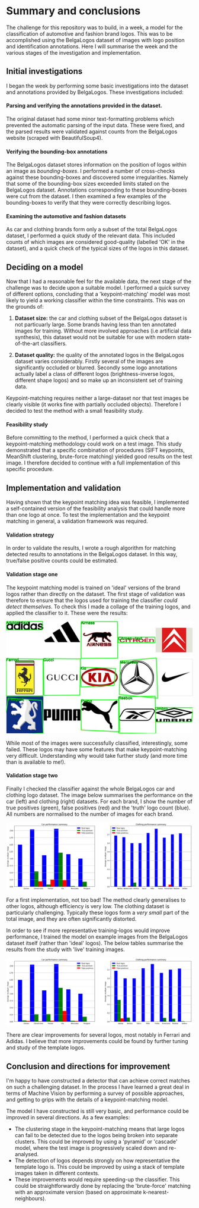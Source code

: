 # Summary and conclusions
The challenge for this repository was to build, in a week, a model for the
classification of automotive and fashion brand logos. This was to be
accomplished using the BelgaLogos dataset of images with logo position and
identification annotations. Here I will summarise the week and the various
stages of the investigation and implementation.

## Initial investigations
I began the week by performing some basic investigations into the dataset and
annotations provided by BelgaLogos. These investigations included:

#### Parsing and verifying the annotations provided in the dataset.
The original dataset had some minor text-formatting problems which prevented the
automatic parsing of the input data. These were fixed, and the parsed results
were validated against counts from the BelgaLogos website (scraped with
BeautifulSoup4).

#### Verifying the bounding-box annotations
The BelgaLogos dataset stores information on the position of logos within an
image as *bounding-boxes*. I performed a number of cross-checks against these
bounding-boxes and discovered some irregularities. Namely that some of the
bounding-box sizes exceeded limits stated on the BelgaLogos dataset. Annotations
corresponding to these bounding-boxes were cut from the dataset. I then examined
a few examples of the bounding-boxes to verify that they were correctly
describing logos.

#### Examining the automotive and fashion datasets
As car and clothing brands form only a subset of the total BelgaLogos dataset, I
performed a quick study of the relevant data. This included counts of which
images are considered good-quality (labelled 'OK' in the dataset), and a quick
check of the typical sizes of the logos in this dataset.

## Deciding on a model
Now that I had a reasonable feel for the available data, the next stage of the
challenge was to decide upon a suitable model. I performed a quick survey of
different options, concluding that a 'keypoint-matching' model was most likely
to yield a working classifier within the time constraints. This was on the
grounds of:

1. **Dataset size:** the car and clothing subset of the BelgaLogos dataset is
   not particuarly large. Some brands having less than ten annotated images for
   training. Without more involved approaches (i.e artificial data synthesis),
   this dataset would not be suitable for use with modern state-of-the-art
   classifiers.

2. **Dataset quality:** the quality of the annotated logos in the BelgaLogos
   dataset varies considerably. Firstly several of the images are significantly
   occluded or blurred. Secondly some logo annotations actually label a class of
   different logos (brightness-inverse logos, different shape logos) and so
   make up an inconsistent set of training data.

Keypoint-matching requires neither a large-dataset nor that test images be
clearly visible (it works fine with partially occluded objects). Therefore I
decided to test the method with a small feasibility study.

#### Feasibility study
Before committing to the method, I performed a quick check that a
keypoint-matching methodology could work on a test image. This study
demonstrated that a specific combination of procedures (SIFT keypoints,
MeanShift clustering, brute-force matching) yielded good results on the test
image. I therefore decided to continue with a full implementation of this
specific procedure.

## Implementation and validation
Having shown that the keypoint matching idea was feasible, I implemented a
self-contained version of the feasibility analysis that could handle more than
one logo at once. To test the implementation and the keypoint matching in
general, a validation framework was required.

#### Validation strategy
In order to validate the results, I wrote a rough algorithm for matching
detected results to annotations in the BelgaLogos dataset. In this way,
true/false positive counts could be estimated.

#### Validation stage one
The keypoint matching model is trained on 'ideal' versions of the brand logos
rather than directly on the dataset. The first stage of validation was therefore
to ensure that the logos used for training the classifier *could detect
themselves*. To check this I made a collage of the training logos, and applied
the classifier to it. These were the results:

![Collage](images/annotated_collage.jpeg)

While most of the images were successfully classified, interestingly, some
failed. These logos may have some features that make keypoint-matching very
difficult. Understanding why would take further study (and more time than is
available to me!).

#### Validation stage two
Finally I checked the classifier against the whole BelgaLogos car and clothing
logo dataset. The image below summarises the performance on the car (left) and
clothing (right) datasets. For each brand, I show the number of true positives
(green), false positives (red) and the 'truth' logo count (blue). All numbers
are normalised to the number of images for each brand.

![LogoPerformance](images/performance_logos.png)

For a first implementation, not too bad! The method clearly generalises to other
logos, although efficiency is very low. The clothing dataset is particularly
challenging. Typically these logos form a *very small* part of the total image,
and they are often significantly distorted.

In order to see if more representative training-logos would improve performance,
I trained the model on example images from the BelgaLogos dataset itself (rather
than 'ideal' logos). The below tables summarise the results from the study with
'live' training images.

![LivePerformance](images/performance_live.png)

There are clear improvements for several logos, most notably in Ferrari and
Adidas. I believe that more improvements could be found by further tuning and
study of the template logos.

## Conclusion and directions for improvement
I'm happy to have constructed a detector that can achieve correct matches on
such a challenging dataset. In the process I have learned a great deal in terms
of Machine Vision by performing a survey of possible approaches, and
getting to grips with the details of a keypoint-matching model.

The model I have constructed is still very basic, and performance could be
improved in several directions. As a few examples:

- The clustering stage in the keypoint-matching means that large logos can fail
  to be detected due to the logos being broken into separate clusters. This could be
  improved by using a 'pyramid' or 'cascade' model, where the test image is
  progressively scaled down and re-analysed.
- The detection of logos depends strongly on how representative the template
  logo is. This could be improved by using a stack of template images taken in
  different contexts.
- These improvements would require speeding-up the classifier. This could be
  straightforwardly done by replacing the 'brute-force' matching with an
  approximate version (based on approximate k-nearest-neighbours).

